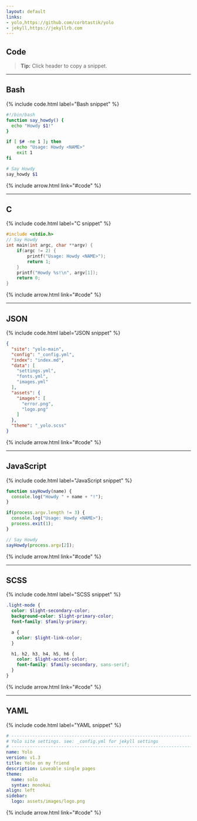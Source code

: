 ```yaml
---
layout: default
links:
- yolo,https://github.com/corbtastik/yolo
- jekyll,https://jekyllrb.com
---
```


## Code

> __Tip:__ Click header to copy a snippet.

---

## Bash

{% include code.html label="Bash snippet" %}
```bash
#!/bin/bash
function say_howdy() {
  echo "Howdy $1!"
}

if [ $# -ne 1 ]; then
    echo "Usage: Howdy <NAME>"
    exit 1
fi

# Say Howdy
say_howdy $1
```

{% include arrow.html link="#code" %}

---

## C

{% include code.html label="C snippet" %}
```c
#include <stdio.h>
// Say Howdy
int main(int argc, char **argv) {
    if(argc != 2) {
        printf("Usage: Howdy <NAME>");
        return 1;
    }
    printf("Howdy %s!\n", argv[1]);
    return 0;
}
```

{% include arrow.html link="#code" %}

---

## JSON

{% include code.html label="JSON snippet" %}
```json
{
  "site": "yolo-main",
  "config": "_config.yml",
  "index": "index.md",
  "data": [
    "settings.yml",
    "fonts.yml",
    "images.yml"
  ],
  "assets": {
    "images": [
      "error.png",
      "logo.png"
    ]
  },
  "theme": "_yolo.scss"
}
```

{% include arrow.html link="#code" %}

---

## JavaScript

{% include code.html label="JavaScript snippet" %}
```javascript
function sayHowdy(name) {
  console.log("Howdy " + name + "!");
}

if(process.argv.length != 3) {
  console.log("Usage: Howdy <NAME>");
  process.exit(1);
}

// Say Howdy
sayHowdy(process.argv[2]);
```

{% include arrow.html link="#code" %}

---

## SCSS

{% include code.html label="SCSS snippet" %}
```scss
.light-mode {
  color: $light-secondary-color;
  background-color: $light-primary-color;
  font-family: $family-primary;

  a {
    color: $light-link-color;
  }

  h1, h2, h3, h4, h5, h6 {
    color: $light-accent-color;
    font-family: $family-secondary, sans-serif;
  }
}
```

{% include arrow.html link="#code" %}

---

## YAML

{% include code.html label="YAML snippet" %}
```yaml
# -----------------------------------------------------------------------------
# Yolo site settings. see: _config.yml for jekyll settings
# -----------------------------------------------------------------------------
name: Yolo
version: v1.3
title: Yolo on my friend
description: Loveable single pages
theme:
  name: solo
  syntax: monokai
align: left
sidebar:
  logo: assets/images/logo.png
```

{% include arrow.html link="#code" %}
